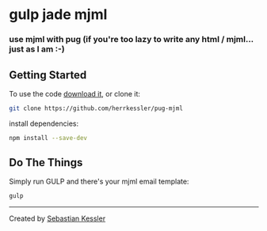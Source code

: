# gulp jade mjml

### use mjml with pug (if you're too lazy to write any html / mjml... just as I am :-)

## Getting Started

To use the code [download it](https://github.com/herrkessler/pug-mjmlarchive/master.zip), or clone it:

```bash
git clone https://github.com/herrkessler/pug-mjml
```

install dependencies:

```bash
npm install --save-dev
```

## Do The Things

Simply run GULP and there's your mjml email template:

```bash
gulp
```

---

Created by [Sebastian Kessler](http://herrkessler.de)
